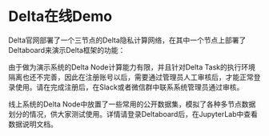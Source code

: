 # Delta在线Demo

Delta官网部署了一个三节点的Delta隐私计算网络，在其中一个节点上部署了Deltaboard来演示Delta框架的功能：

由于做为演示系统的Delta Node计算能力有限，并且针对Delta Task的执行环境隔离也还不完善，因此在注册账号以后，需要通过管理员人工审核后，才能正常登录使用。请在完成注册后，在Slack或者微信群中联系系统管理员通过审核。

线上系统的Delta Node中放置了一些常用的公开数据集，模拟了各种多节点数据划分的情况，供大家测试使用。详情请登录Deltaboard后，在JupyterLab中查看数据说明文档。

